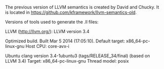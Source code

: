 The previous version of LLVM semantics is created by David and Chucky.
It is located in https://github.com/kframework/llvm-semantics-old.

Versions of tools used to generate the .ll files:

LLVM (http://llvm.org/):
  LLVM version 3.4
  
  Optimized build.
  Built Mar  5 2014 (17:05:10).
  Default target: x86_64-pc-linux-gnu
  Host CPU: core-avx-i

Ubuntu clang version 3.4-1ubuntu3 (tags/RELEASE_34/final) (based on LLVM 3.4)
Target: x86_64-pc-linux-gnu
Thread model: posix

